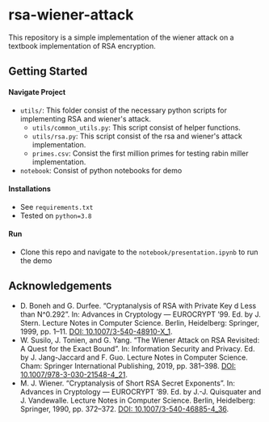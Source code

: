 # rsa-wiener-attack

This repository is a simple implementation of the wiener attack on a textbook implementation of RSA encryption. 

## Getting Started

#### Navigate Project

- `utils/`: This folder consist of the necessary python scripts for implementing RSA and wiener's attack.
  - `utils/common_utils.py`: This script consist of helper functions.
  - `utils/rsa.py`: This script consist of the rsa and wiener's attack implementation.
  - `primes.csv`: Consist the first million primes for testing rabin miller implementation.
- `notebook`: Consist of python notebooks for demo

#### Installations 

- See `requirements.txt`
- Tested on `python=3.8`

#### Run

- Clone this repo and navigate to the `notebook/presentation.ipynb` to run the demo

## Acknowledgements

* D. Boneh and G. Durfee. “Cryptanalysis of RSA with Private Key d Less than N^0.292”. In: Advances in Cryptology — EUROCRYPT ’99. Ed. by J. Stern. Lecture Notes in Computer Science. Berlin, Heidelberg: Springer, 1999, pp. 1–11. [DOI: 10.1007/3-540-48910-X_1](https://doi.org/10.1007/3-540-48910-X_1).
* W. Susilo, J. Tonien, and G. Yang. “The Wiener Attack on RSA Revisited: A Quest for the Exact Bound”. In: Information Security and Privacy. Ed. by J. Jang-Jaccard and F. Guo. Lecture Notes in Computer Science. Cham: Springer International Publishing, 2019, pp. 381–398. [DOI: 10.1007/978-3-030-21548-4_21](https://doi.org/10.1007/978-3-030-21548-4_21).
* M. J. Wiener. “Cryptanalysis of Short RSA Secret Exponents”. In: Advances in Cryptology — EUROCRYPT ’89. Ed. by J.-J. Quisquater and J. Vandewalle. Lecture Notes in Computer Science. Berlin, Heidelberg: Springer, 1990, pp. 372–372. [DOI: 10.1007/3-540-46885-4_36](https://doi.org/10.1007/3-540-46885-4_36).



